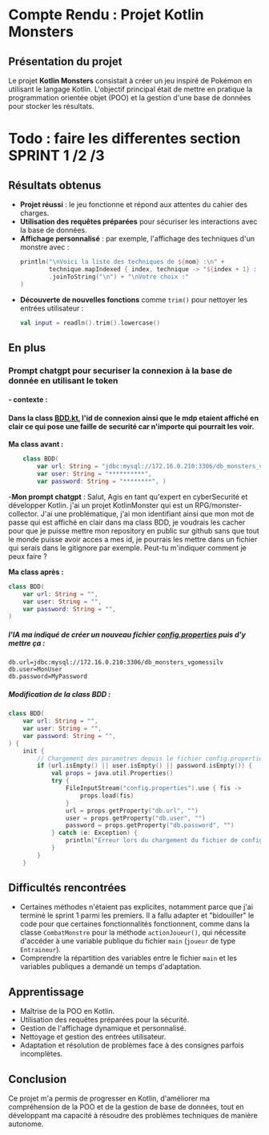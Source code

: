 # Compte Rendu : Projet Kotlin Monsters

## Présentation du projet

Le projet **Kotlin Monsters** consistait à créer un jeu inspiré de Pokémon en utilisant le langage Kotlin. L'objectif principal était de mettre en pratique la programmation orientée objet (POO) et la gestion d'une base de données pour stocker les résultats.

# Todo : faire les differentes section SPRINT 1 /2 /3

## Résultats obtenus

- **Projet réussi** : le jeu fonctionne et répond aux attentes du cahier des charges.
- **Utilisation des requêtes préparées** pour sécuriser les interactions avec la base de données.
- **Affichage personnalisé** : par exemple, l'affichage des techniques d'un monstre avec :
    ```kotlin
    println("\nVoici la liste des techniques de ${nom} :\n" +
            technique.mapIndexed { index, technique -> "${index + 1} : ${technique.nom}" }
            .joinToString("\n") + "\nVotre choix :"
    )
    ```
- **Découverte de nouvelles fonctions** comme `trim()` pour nettoyer les entrées utilisateur :
    ```kotlin
    val input = readln().trim().lowercase()
    ```
  


## En plus 
### Prompt chatgpt pour securiser la connexion à la base de donnée en utilisant le token

#### - contexte :

#### Dans la class [BDD.kt](src/main/kotlin/jdbc/BDD.kt), l'id de connexion ainsi que le mdp etaient affiché en clair ce qui pose une faille de securité car n'importe qui pourrait les voir.

**Ma class avant :**
```kotlin
    class BDD( 
        var url: String = "jdbc:mysql://172.16.0.210:3306/db_monsters_vgomessilv", 
        var user: String = "**********", 
        var password: String = "********", )
```
-**Mon prompt chatgpt** :
Salut, Agis en tant qu'expert en cyberSecurité et développer Kotlin. j'ai un projet KotlinMonster qui est un RPG/monster-collector.
J'ai une problématique, j'ai mon identifiant ainsi que mon mot de passe qui est affiché en clair dans ma class BDD, je voudrais les cacher pour que je puisse mettre mon repository en public sur github sans que tout le monde puisse avoir acces a mes id, je pourrais les mettre dans un fichier qui serais dans le gitignore par exemple. Peut-tu m'indiquer comment je peux faire ?

**Ma class après :**
```kotlin 
class BDD(
    var url: String = "",
    var user: String = "",
    var password: String = "",
)
```

##### l'IA ma indiqué de créer un nouveau fichier [config.properties](config.properties) puis d'y mettre ça :

``` properties
db.url=jdbc:mysql://172.16.0.210:3306/db_monsters_vgomessilv
db.user=MonUser
db.password=MyPassword
```
##### Modification de la class BDD :
```kotlin
class BDD(
    var url: String = "",
    var user: String = "",
    var password: String = "",
) {
    init {
        // Chargement des paramètres depuis le fichier config.properties si url, user, password sont vides
        if (url.isEmpty() || user.isEmpty() || password.isEmpty()) {
            val props = java.util.Properties()
            try {
                FileInputStream("config.properties").use { fis ->
                    props.load(fis)
                }
                url = props.getProperty("db.url", "")
                user = props.getProperty("db.user", "")
                password = props.getProperty("db.password", "")
            } catch (e: Exception) {
                println("Erreur lors du chargement du fichier de configuration : ${e.message}")
            }
        }
    }
```
## Difficultés rencontrées

- Certaines méthodes n'étaient pas explicites, notamment parce que j'ai terminé le sprint 1 parmi les premiers. Il a fallu adapter et "bidouiller" le code pour que certaines fonctionnalités fonctionnent, comme dans la classe `CombatMonstre` pour la méthode `actionJoueur()`, qui nécessite d'accéder à une variable publique du fichier `main` (`joueur` de type `Entraineur`).
- Comprendre la répartition des variables entre le fichier `main` et les variables publiques a demandé un temps d'adaptation.

## Apprentissage

- Maîtrise de la POO en Kotlin.
- Utilisation des requêtes préparées pour la sécurité.
- Gestion de l'affichage dynamique et personnalisé.
- Nettoyage et gestion des entrées utilisateur.
- Adaptation et résolution de problèmes face à des consignes parfois incomplètes.

## Conclusion

Ce projet m'a permis de progresser en Kotlin, d'améliorer ma compréhension de la POO et de la gestion de base de données, tout en développant ma capacité à résoudre des problèmes techniques de manière autonome.

